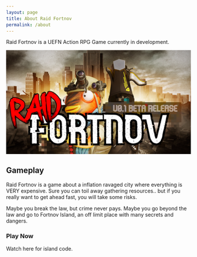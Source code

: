 ```yaml
---
layout: page
title: About Raid Fortnov
permalink: /about
---
```


Raid Fortnov is a UEFN Action RPG Game currently in development.
 
<img src="img/raid_fortnov.png" class="img-responsive img-centered" alt="Raid Fortnov Main Art">

## Gameplay

Raid Fortnov is a game about a inflation ravaged city where everything is VERY expensive.  Sure you can toil away gathering resources.. but if you really want to get ahead fast, you will take some risks.  

Maybe you break the law, but crime never pays.  Maybe you go beyond the law and go to Fortnov Island, an off limit place with many secrets and dangers.

### Play Now

Watch here for island code.
